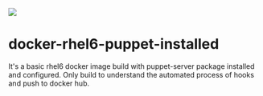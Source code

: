 [![](https://images.microbadger.com/badges/version/savitojs/docker-rhel6-puppet-installed.svg)](http://microbadger.com/images/savitojs/docker-rhel6-puppet-installed "Get your own version badge on microbadger.com")
# docker-rhel6-puppet-installed
It's a basic rhel6 docker image build with puppet-server package installed and configured.
Only build to understand the automated process of hooks and push to docker hub.
